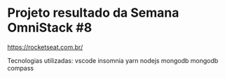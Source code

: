 # Projeto resultado da Semana OmniStack #8
https://rocketseat.com.br/

Tecnologias utilizadas:
vscode
insomnia
yarn
nodejs
mongodb
mongodb compass
